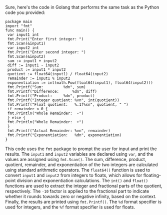 Sure, here's the code in Golang that performs the same task as the Python code you provided:
```
package main
import "fmt"
func main() {
 var input1 int
 fmt.Print("Enter first integer: ")
 fmt.Scan(&input1)
 var input2 int
 fmt.Print("Enter second integer: ")
 fmt.Scan(&input2)
 sum := input1 + input2
 diff := input1 - input2
 product := input1 * input2
 quotient := float64(input1) / float64(input2)
 remainder := input1 % input2
 exponentiation := int(math.Pow(float64(input1), float64(input2)))
 fmt.Printf("Sum: 		  %dn", sum)
 fmt.Printf("Difference: 	  %dn", diff)
 fmt.Printf("Product: 	  %dn", product)
 fmt.Printf("Integer quotient: %vn", int(quotient))
 fmt.Printf("Float quotient:   %.1f%sn", quotient, " ")
 if remainder < 0 {
 fmt.Println("Whole Remainder:  -")
 } else {
 fmt.Println("Whole Remainder:  +")
 }
 fmt.Printf("Actual Remainder: %vn", remainder)
 fmt.Printf("Exponentiation:   %dn", exponentiation)
}
```
This code uses the `fmt` package to prompt the user for input and print the results. The `input1` and `input2` variables are declared using `var`, and the values are assigned using `fmt.Scan()`. 
The sum, difference, product, quotient, remainder, and exponentiation of the two integers are calculated using standard arithmetic operators. The `float64()` function is used to convert `input1` and `input2` from integers to floats, which allows for floating-point division and exponentiation calculations.
The `int()` and `float()` functions are used to extract the integer and fractional parts of the quotient, respectively. The `-10` factor is applied to the fractional part to indicate whether it rounds towards zero or negative infinity, based on the context.
Finally, the results are printed using `fmt.Printf()`. The `%d` format specifier is used for integers, and the `%f` format specifier is used for floats.

